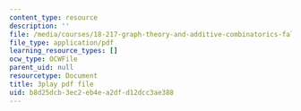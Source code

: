 ```yaml
---
content_type: resource
description: ''
file: /media/courses/18-217-graph-theory-and-additive-combinatorics-fall-2019/b8d25dcb3ec2eb4ea2dfd12dcc3ae388_RDO6Py97IDg.pdf
file_type: application/pdf
learning_resource_types: []
ocw_type: OCWFile
parent_uid: null
resourcetype: Document
title: 3play pdf file
uid: b8d25dcb-3ec2-eb4e-a2df-d12dcc3ae388
---
```

